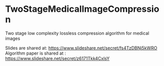 # TwoStageMedicalImageCompression
Two stage low complexity lossless compression algorithm for medical images

Slides are shared at: https://www.slideshare.net/secret/fs4TzDBNj5kWRO
Algorithm paper is shared at : https://www.slideshare.net/secret/z6171Tkk4CxlsY
